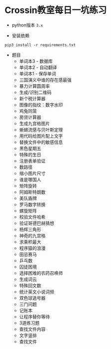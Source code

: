 # Crossin教室每日一坑练习

- python版本 `3.x` 

- 安装依赖

```
pip3 install -r requirements.txt
```
- 题目
    - 单词本3 - 数据库
    - 单词本2 - 自动翻译
    - 单词本1 - 保存单词
    - 三国演义中谁的存在感最强
    - 暴力计算圆周率
    - 生成/识别二维码
    - 新个税计算器
    - 图像的指纹：数字水印
    - 鸡兔同笼
    - 房贷计算器
    - 生成九宫格图片
    - 蜥蜴流感与贝叶斯定理
    - 用代码给图片配上文字
    - 替换文件中的敏感信息
    - 黑色星期五
    - 特殊的生日
    - 注册表单验证
    - 数路径
    - 缩小图片尺寸
    - 谁是哪国人
    - 矩阵旋转
    - 阿姆斯特朗数
    - 美队盾牌
    - 罗马数字转换
    - 螺旋矩阵
    - 校验文件哈希
    - 验证哥德巴赫猜想
    - 杨辉三角形
    - 神奇的九宫格
    - 求乘积最大
    - 程序猿的浪漫
    - 田忌赛马
    - 乒乓数
    - 囚徒困境
    - 选择困难的农药召唤师
    - 生成词云
    - 特殊回文数
    - 统计英文小说词频
    - 双色球选号器
    - 三门问题
    - 记账本
    - 让程序替你等待
    - 3道练习题
    - 查找文件内容
    - 文字竖排
    - 查找文件



